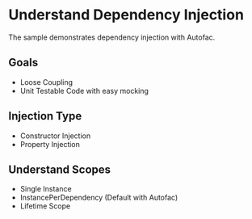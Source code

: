 # Understand Dependency Injection

The sample demonstrates dependency injection with Autofac.

## Goals

* Loose Coupling
* Unit Testable Code with easy mocking

## Injection Type

* Constructor Injection
* Property Injection

## Understand Scopes

* Single Instance
* InstancePerDependency (Default with Autofac)
* Lifetime Scope